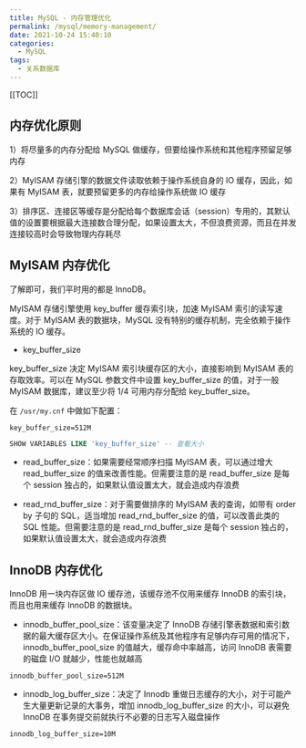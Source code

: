 ```yaml
---
title: MySQL - 内存管理优化
permalink: /mysql/memory-management/
date: 2021-10-24 15:40:10
categories:
  - MySQL
tags:
  - 关系数据库
---
```


[[TOC]]

## 内存优化原则

1）将尽量多的内存分配给 MySQL 做缓存，但要给操作系统和其他程序预留足够内存

2）MyISAM 存储引擎的数据文件读取依赖于操作系统自身的 IO 缓存，因此，如果有 MyISAM 表，就要预留更多的内存给操作系统做 IO 缓存

3）排序区、连接区等缓存是分配给每个数据库会话（session）专用的，其默认值的设置要根据最大连接数合理分配，如果设置太大，不但浪费资源，而且在并发连接较高时会导致物理内存耗尽

## MyISAM 内存优化

了解即可，我们平时用的都是 InnoDB。

MyISAM 存储引擎使用 key_buffer 缓存索引块，加速 MyISAM 索引的读写速度。对于 MyISAM 表的数据块，MySQL 没有特别的缓存机制，完全依赖于操作系统的 IO 缓存。

- key_buffer_size

key_buffer_size 决定 MyISAM 索引块缓存区的大小，直接影响到 MyISAM 表的存取效率。可以在 MySQL 参数文件中设置 key_buffer_size 的值，对于一般 MyISAM 数据库，建议至少将 1/4 可用内存分配给 key_buffer_size。

在 `/usr/my.cnf` 中做如下配置：

```properties
key_buffer_size=512M
```

```sql
SHOW VARIABLES LIKE 'key_buffer_size' -- 查看大小
```

- read_buffer_size：如果需要经常顺序扫描 MyISAM 表，可以通过增大 read_buffer_size 的值来改善性能。但需要注意的是 read_buffer_size 是每个 session 独占的，如果默认值设置太大，就会造成内存浪费

- read_rnd_buffer_size：对于需要做排序的 MyISAM 表的查询，如带有 order by 子句的 SQL，适当增加 read_rnd_buffer_size 的值，可以改善此类的 SQL 性能。但需要注意的是 read_rnd_buffer_size 是每个 session 独占的，如果默认值设置太大，就会造成内存浪费

## InnoDB 内存优化

InnoDB 用一块内存区做 IO 缓存池，该缓存池不仅用来缓存 InnoDB 的索引块，而且也用来缓存 InnoDB 的数据块。

- innodb_buffer_pool_size：该变量决定了 InnoDB 存储引擎表数据和索引数据的最大缓存区大小。在保证操作系统及其他程序有足够内存可用的情况下，innodb_buffer_pool_size 的值越大，缓存命中率越高，访问 InnoDB 表需要的磁盘 I/O 就越少，性能也就越高

```properties
innodb_buffer_pool_size=512M
```

- innodb_log_buffer_size：决定了 Innodb 重做日志缓存的大小，对于可能产生大量更新记录的大事务，增加 innodb_log_buffer_size 的大小，可以避免 InnoDB 在事务提交前就执行不必要的日志写入磁盘操作

```properties
innodb_log_buffer_size=10M
```
